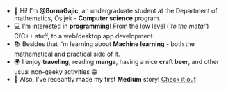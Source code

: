 - 👋 Hi! I’m **@BornaGajic**, an undergraduate student at the Department of mathematics, Osijek - **Computer science** program.
- :computer: I’m interested in **programming**! From the low level (_'to the metal'_) C/C++ stuff, to a web/desktop app development.
- :books: Besides that I'm learning about **Machine learning** - both the mathematical and practical side of it.
- :earth_africa: I enjoy **traveling**, reading **manga**, having a nice **craft beer**, and other usual non-geeky activities :grin:
- 📝 Also, I've receantly made my first **Medium** story! [Check it out](https://bornagajic.medium.com/persist-your-complex-map-object-with-mobx-persist-store-8530deb017aa)
